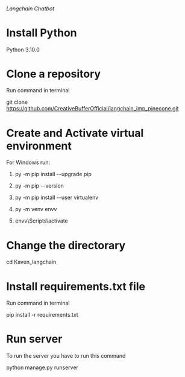 ###### Langchain Chatbot ######

# Install Python

Python 3.10.0

# Clone a repository

Run command in terminal

git clone https://github.com/CreativeBufferOfficial/langchain_imp_pinecone.git

# Create and Activate virtual environment

For Windows run:

1. py -m pip install --upgrade pip

2. py -m pip --version

3. py -m pip install --user virtualenv

4. py -m venv envv

5. envv\Scripts\activate

# Change the directorary

cd Kaven_langchain

# Install requirements.txt file

Run command in terminal

pip install -r requirements.txt

# Run server

To run the server you have to run this command

python manage.py runserver
